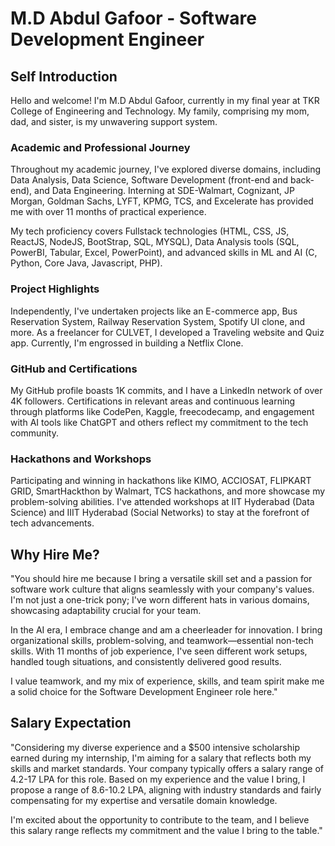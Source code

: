 # M.D Abdul Gafoor - Software Development Engineer

## Self Introduction

Hello and welcome! I'm M.D Abdul Gafoor, currently in my final year at TKR College of Engineering and Technology. My family, comprising my mom, dad, and sister, is my unwavering support system.

### Academic and Professional Journey

Throughout my academic journey, I've explored diverse domains, including Data Analysis, Data Science, Software Development (front-end and back-end), and Data Engineering. Interning at SDE-Walmart, Cognizant, JP Morgan, Goldman Sachs, LYFT, KPMG, TCS, and Excelerate has provided me with over 11 months of practical experience.

My tech proficiency covers Fullstack technologies (HTML, CSS, JS, ReactJS, NodeJS, BootStrap, SQL, MYSQL), Data Analysis tools (SQL, PowerBI, Tabular, Excel, PowerPoint), and advanced skills in ML and AI (C, Python, Core Java, Javascript, PHP).

### Project Highlights

Independently, I've undertaken projects like an E-commerce app, Bus Reservation System, Railway Reservation System, Spotify UI clone, and more. As a freelancer for CULVET, I developed a Traveling website and Quiz app. Currently, I'm engrossed in building a Netflix Clone.

### GitHub and Certifications

My GitHub profile boasts 1K commits, and I have a LinkedIn network of over 4K followers. Certifications in relevant areas and continuous learning through platforms like CodePen, Kaggle, freecodecamp, and engagement with AI tools like ChatGPT and others reflect my commitment to the tech community.

### Hackathons and Workshops

Participating and winning in hackathons like KIMO, ACCIOSAT, FLIPKART GRID, SmartHackthon by Walmart, TCS hackathons, and more showcase my problem-solving abilities. I've attended workshops at IIT Hyderabad (Data Science) and IIIT Hyderabad (Social Networks) to stay at the forefront of tech advancements.

## Why Hire Me?

"You should hire me because I bring a versatile skill set and a passion for software work culture that aligns seamlessly with your company's values. I'm not just a one-trick pony; I've worn different hats in various domains, showcasing adaptability crucial for your team.

In the AI era, I embrace change and am a cheerleader for innovation. I bring organizational skills, problem-solving, and teamwork—essential non-tech skills. With 11 months of job experience, I've seen different work setups, handled tough situations, and consistently delivered good results.

I value teamwork, and my mix of experience, skills, and team spirit make me a solid choice for the Software Development Engineer role here."

## Salary Expectation

"Considering my diverse experience and a $500 intensive scholarship earned during my internship, I'm aiming for a salary that reflects both my skills and market standards. Your company typically offers a salary range of 4.2-17 LPA for this role. Based on my experience and the value I bring, I propose a range of 8.6-10.2 LPA, aligning with industry standards and fairly compensating for my expertise and versatile domain knowledge.

I'm excited about the opportunity to contribute to the team, and I believe this salary range reflects my commitment and the value I bring to the table."
